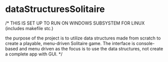 # dataStructuresSolitaire
/*
THIS IS SET UP TO RUN ON WINDOWS SUBSYSTEM FOR LINUX
(includes makefile stc.)

the purpose of the project is to utilize data structures made from scratch
to create a playable, menu-driven Solitaire game.
The interface is console-based and menu driven as the focus is to use the data structures, 
not create a complete app with GUI.
*/
